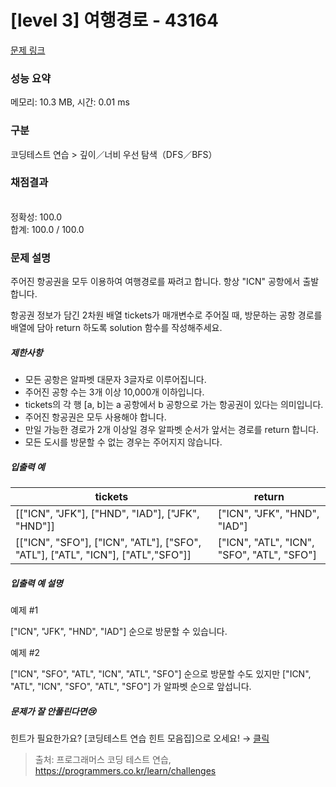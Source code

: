 # [level 3] 여행경로 - 43164 

[문제 링크](https://school.programmers.co.kr/learn/courses/30/lessons/43164) 

### 성능 요약

메모리: 10.3 MB, 시간: 0.01 ms

### 구분

코딩테스트 연습 > 깊이／너비 우선 탐색（DFS／BFS）

### 채점결과

<br/>정확성: 100.0<br/>합계: 100.0 / 100.0

### 문제 설명

<p style="user-select: auto;">주어진 항공권을 모두 이용하여 여행경로를 짜려고 합니다. 항상 "ICN" 공항에서 출발합니다.</p>

<p style="user-select: auto;">항공권 정보가 담긴 2차원 배열 tickets가 매개변수로 주어질 때, 방문하는 공항 경로를 배열에 담아 return 하도록 solution 함수를 작성해주세요.</p>

<h5 style="user-select: auto;">제한사항</h5>

<ul style="user-select: auto;">
<li style="user-select: auto;">모든 공항은 알파벳 대문자 3글자로 이루어집니다.</li>
<li style="user-select: auto;">주어진 공항 수는 3개 이상 10,000개 이하입니다.</li>
<li style="user-select: auto;">tickets의 각 행 [a, b]는 a 공항에서 b 공항으로 가는 항공권이 있다는 의미입니다.</li>
<li style="user-select: auto;">주어진 항공권은 모두 사용해야 합니다.</li>
<li style="user-select: auto;">만일 가능한 경로가 2개 이상일 경우 알파벳 순서가 앞서는 경로를 return 합니다.</li>
<li style="user-select: auto;">모든 도시를 방문할 수 없는 경우는 주어지지 않습니다.</li>
</ul>

<h5 style="user-select: auto;">입출력 예</h5>
<table class="table" style="user-select: auto;">
        <thead style="user-select: auto;"><tr style="user-select: auto;">
<th style="user-select: auto;">tickets</th>
<th style="user-select: auto;">return</th>
</tr>
</thead>
        <tbody style="user-select: auto;"><tr style="user-select: auto;">
<td style="user-select: auto;">[["ICN", "JFK"], ["HND", "IAD"], ["JFK", "HND"]]</td>
<td style="user-select: auto;">["ICN", "JFK", "HND", "IAD"]</td>
</tr>
<tr style="user-select: auto;">
<td style="user-select: auto;">[["ICN", "SFO"], ["ICN", "ATL"], ["SFO", "ATL"], ["ATL", "ICN"], ["ATL","SFO"]]</td>
<td style="user-select: auto;">["ICN", "ATL", "ICN", "SFO", "ATL", "SFO"]</td>
</tr>
</tbody>
      </table>
<h5 style="user-select: auto;">입출력 예 설명</h5>

<p style="user-select: auto;">예제 #1</p>

<p style="user-select: auto;">["ICN", "JFK", "HND", "IAD"] 순으로 방문할 수 있습니다.</p>

<p style="user-select: auto;">예제 #2</p>

<p style="user-select: auto;">["ICN", "SFO", "ATL", "ICN", "ATL", "SFO"] 순으로 방문할 수도 있지만 ["ICN", "ATL", "ICN", "SFO", "ATL", "SFO"] 가 알파벳 순으로 앞섭니다.</p>

<h5 style="user-select: auto;">문제가 잘 안풀린다면😢</h5>

<p style="user-select: auto;">힌트가 필요한가요? [코딩테스트 연습 힌트 모음집]으로 오세요! → <a href="https://school.programmers.co.kr/learn/courses/14743?itm_content=lesson43164" target="_blank" rel="noopener" style="user-select: auto;">클릭</a></p>


> 출처: 프로그래머스 코딩 테스트 연습, https://programmers.co.kr/learn/challenges